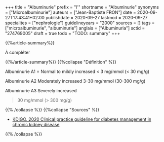 +++
title = "Albuminurie"
prefix = "l'"
shortname = "Albuminurie"
synonyms = ["Microalbuminurie"]
auteurs = ["Jean-Baptiste FRON"]
date = 2020-09-27T17:43:41+02:00
publishdate = 2020-09-27
lastmod = 2020-09-27
specialites = ["nephrologie"]
guidelineyears = "2000"
sources = []
tags = ["microalbuminurie", "albuminurie"]
anglais = ["Albuminuria"]
sctid = "274769005"
draft = true
todo = "TODO: summary"
+++

{{%article-summary%}}

À compléter

{{%/article-summary%}}
{{%collapse "Définition" %}}

Albuminurie A1 = Normal to mildly increased
< 3 mg/mmol (< 30 mg/g)

Albuminurie A2 Moderately increased
3-30 mg/mmol (30-300 mg/g)

Albuminurie A3 Severely increased
> 30 mg/mmol (> 300 mg/g)

{{% /collapse %}}
{{%collapse "Sources" %}}

- [KDIGO. 2020 Clinical practice guideline for diabetes management in chronic kidney disease](https://kdigo.org/wp-content/uploads/2018/03/KDIGO-Diabetes-in-CKD-GL.pdf)

{{% /collapse %}}
